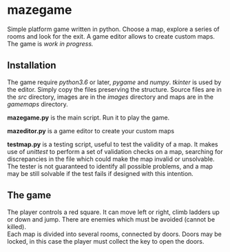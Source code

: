 # mazegame
Simple platform game written in python. Choose a map, explore a series of rooms and look for the exit. A game editor allows to create custom maps.  
The game is _work in progress._

## Installation
The game require _python3.6_ or later, _pygame_ and _numpy_. _tkinter_ is used by the editor. Simply copy the files preserving the structure. Source files are in the _src_ directory, images are in the _images_ directory and maps are in the _gamemaps_ directory.

**mazegame.py** is the main script. Run it to play the game.

**mazeditor.py** is a game editor to create your custom maps

**testmap.py** is a testing script, useful to test the validity of a map. It makes use of _unittest_ to perform a set of validation checks on a map, searching for discrepancies in the file which could make the map invalid or unsolvable. The tester is not guaranteed to identify all possible problems, and a map may be still solvable if the test fails if designed with this intention.

## The game
The player controls a red square. It can move left or right, climb ladders up or down and jump. There are enemies which must be avoided (cannot be killed).  
Each map is divided into several rooms, connected by doors. Doors may be locked, in this case the player must collect the key to open the doors.
